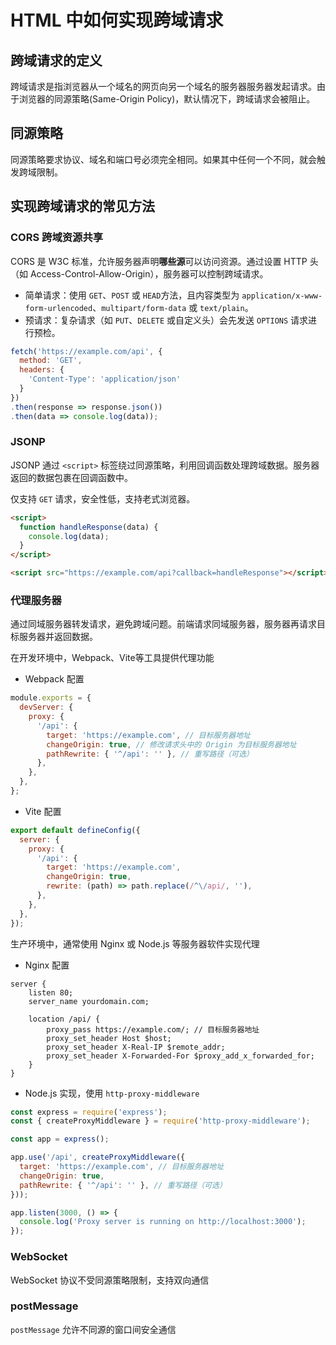 # HTML 中如何实现跨域请求

## 跨域请求的定义

跨域请求是指浏览器从一个域名的网页向另一个域名的服务器服务器发起请求。由于浏览器的同源策略(Same-Origin Policy)，默认情况下，跨域请求会被阻止。

## 同源策略

同源策略要求协议、域名和端口号必须完全相同。如果其中任何一个不同，就会触发跨域限制。

## 实现跨域请求的常见方法

### CORS 跨域资源共享

CORS 是 W3C 标准，允许服务器声明**哪些源**可以访问资源。通过设置 HTTP 头（如 Access-Control-Allow-Origin），服务器可以控制跨域请求。

- 简单请求：使用 `GET`、`POST` 或 `HEAD`方法，且内容类型为 `application/x-www-form-urlencoded`、`multipart/form-data` 或 `text/plain`。
- 预请求：复杂请求（如 `PUT`、`DELETE` 或自定义头）会先发送 `OPTIONS` 请求进行预检。

```js
fetch('https://example.com/api', {
  method: 'GET',
  headers: {
    'Content-Type': 'application/json'
  }
})
.then(response => response.json())
.then(data => console.log(data));
```

### JSONP

JSONP 通过 `<script>` 标签绕过同源策略，利用回调函数处理跨域数据。服务器返回的数据包裹在回调函数中。

仅支持 `GET` 请求，安全性低，支持老式浏览器。

```html
<script>
  function handleResponse(data) {
    console.log(data);
  }
</script>

<script src="https://example.com/api?callback=handleResponse"></script>
```

### 代理服务器

通过同域服务器转发请求，避免跨域问题。前端请求同域服务器，服务器再请求目标服务器并返回数据。

在开发环境中，Webpack、Vite等工具提供代理功能

- Webpack 配置
```js
module.exports = {
  devServer: {
    proxy: {
      '/api': {
        target: 'https://example.com', // 目标服务器地址
        changeOrigin: true, // 修改请求头中的 Origin 为目标服务器地址
        pathRewrite: { '^/api': '' }, // 重写路径（可选）
      },
    },
  },
};
```

- Vite 配置
```js
export default defineConfig({
  server: {
    proxy: {
      '/api': {
        target: 'https://example.com',
        changeOrigin: true,
        rewrite: (path) => path.replace(/^\/api/, ''),
      },
    },
  },
});
```

生产环境中，通常使用 Nginx 或 Node.js 等服务器软件实现代理

- Nginx 配置

```nginx
server {
    listen 80;
    server_name yourdomain.com;

    location /api/ {
        proxy_pass https://example.com/; // 目标服务器地址
        proxy_set_header Host $host;
        proxy_set_header X-Real-IP $remote_addr;
        proxy_set_header X-Forwarded-For $proxy_add_x_forwarded_for;
    }
}
```
- Node.js 实现，使用 `http-proxy-middleware` 

```js
const express = require('express');
const { createProxyMiddleware } = require('http-proxy-middleware');

const app = express();

app.use('/api', createProxyMiddleware({
  target: 'https://example.com', // 目标服务器地址
  changeOrigin: true,
  pathRewrite: { '^/api': '' }, // 重写路径（可选）
}));

app.listen(3000, () => {
  console.log('Proxy server is running on http://localhost:3000');
});
```

### WebSocket

WebSocket 协议不受同源策略限制，支持双向通信

### postMessage

`postMessage` 允许不同源的窗口间安全通信